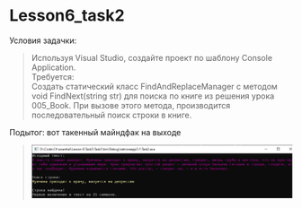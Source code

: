 # Lesson6_task2
Условия задачки:
>Используя Visual Studio, создайте проект по шаблону Console Application.  
Требуется:  
Создать статический класс FindAndReplaceManager с методом void FindNext(string str) для поиска по книге из решения урока 005_Book. При вызове этого метода, производится последовательный поиск строки в книге. 

Подытог: вот такенный майндфак на выходе
>![](Task2/Program_output.png)

